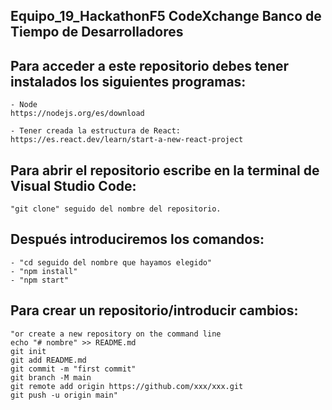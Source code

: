 ## Equipo_19_HackathonF5 CodeXchange Banco de Tiempo de Desarrolladores

## Para acceder a este repositorio debes tener instalados los siguientes programas: 

```
- Node
https://nodejs.org/es/download

- Tener creada la estructura de React:
https://es.react.dev/learn/start-a-new-react-project

```


## Para abrir el repositorio escribe en la terminal de Visual Studio Code:
```
"git clone" seguido del nombre del repositorio.
```
## Después introduciremos los comandos:

```
- "cd seguido del nombre que hayamos elegido"
- "npm install"
- "npm start"
```

## Para crear un repositorio/introducir cambios:
```
"or create a new repository on the command line
echo "# nombre" >> README.md
git init
git add README.md
git commit -m "first commit"
git branch -M main
git remote add origin https://github.com/xxx/xxx.git
git push -u origin main"
```


